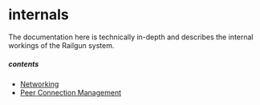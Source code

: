 internals
=========
The documentation here is technically in-depth and describes the internal workings of the Railgun system.

##### contents
- [Networking](./networking.md)
- [Peer Connection Management](./peer-connection-management.md)
